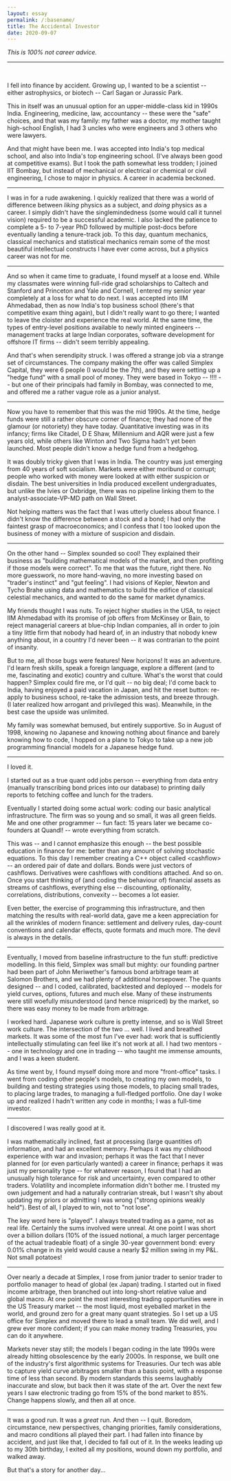 ```yaml
---
layout: essay
permalink: /:basename/
title: The Accidental Investor
date: 2020-09-07
---
```


*This is 100% not career advice.*

----

<br/>

I fell into finance by accident.  Growing up, I wanted to be a scientist -- either astrophysics, or biotech -- Carl Sagan or Jurassic Park.

This in itself was an unusual option for an upper-middle-class kid in 1990s India.  Engineering, medicine, law, accountancy -- these were the "safe" choices, and that was my family: my father was a doctor, my mother taught high-school English, I had 3 uncles who were engineers and 3 others who were lawyers.  

And that might have been me.  I was accepted into India's top medical school, and also into India's top engineering school.  (I've always been good at competitive exams).  But I took the path somewhat less trodden; I joined IIT Bombay, but instead of mechanical or electrical or chemical or civil engineering, I chose to major in physics.  A career in academia beckoned.

----

I was in for a rude awakening.  I quickly realized that there was a world of difference between *liking* physics as a subject, and *doing* physics as a career.  I simply didn't have the singlemindedness (some would call it tunnel vision) required to be a successful academic.  I also lacked the patience to complete a 5- to 7-year PhD followed by multiple post-docs before eventually landing a tenure-track job.  To this day, quantum mechanics, classical mechanics and statistical mechanics remain some of the most beautiful intellectual constructs I have ever come across, but a physics career was not for me.

<!-- Instead, I threw myself into extracurricular activities. I stood for election as the leader of IIT Bombay's student body, and won. I was on the core group for Mood Indigo, helped launch the first TechFest, and set up India's first campus internet.  I won a bunch of prizes for everything from quizzing to debate to writing to dramatics: intramural, rep and all the way to national level.  All in all, I had a whale of a time, but it wasn't what you might call a very career-focused undergraduate path.-->

----

And so when it came time to graduate, I found myself at a loose end.  While my classmates were winning full-ride grad scholarships to Caltech and Stanford and Princeton and Yale and Cornell, I entered my senior year completely at a loss for what to do next.  I was accepted into IIM Ahmedabad, then as now India's top business school (there's that competitive exam thing again), but I didn't really want to go there;  I wanted to leave the cloister and experience the real world.  At the same time, the types of entry-level positions available to newly minted engineers -- management tracks at large Indian corporates, software development for offshore IT firms -- didn't seem terribly appealing.

And that's when serendipity struck.  I was offered a strange job via a strange set of circumstances.  The company making the offer was called Simplex Capital, they were 6 people (I would be the 7th), and they were setting up a "hedge fund" with a small pool of money.  They were based in Tokyo -- !!!! -- but one of their principals had family in Bombay, was connected to me, and offered me a rather vague role as a junior analyst.  

----


Now you have to remember that this was the mid 1990s.  At the time, hedge funds were still a rather obscure corner of finance; they had none of the glamour (or notoriety) they have today.  Quantitative investing was in its infancy; firms like Citadel, D E Shaw, Millennium and AQR were just a few years old, while others like Winton and Two Sigma hadn't yet been launched.  Most people didn't know a hedge fund from a hedgehog.  

It was doubly tricky given that I was in India.  The country was just emerging from 40 years of soft socialism.  Markets were either moribund or corrupt; people who worked with money were looked at with either suspicion or disdain.  The best universities in India produced excellent undergraduates, but unlike the Ivies or Oxbridge, there was no pipeline linking them to the analyst-associate-VP-MD path on Wall Street.

Not helping matters was the fact that I was utterly clueless about finance.  I didn't know the difference between a stock and a bond; I had only the faintest grasp of macroeconomics; and I confess that I too looked upon the business of money with a mixture of suspicion and disdain.

----

On the other hand -- Simplex sounded so cool!  They explained their business as  "building mathematical models of the market, and then profiting if those models were correct".  To me that was the future, right there.  No more guesswork, no more hand-waving, no more investing based on "trader's instinct" and "gut feeling".  I had visions of Kepler, Newton and Tycho Brahe using data and mathematics to build the edifice of classical celestial mechanics, and wanted to do the same for market dynamics.  

My friends thought I was nuts.  To reject higher studies in the USA, to reject IIM Ahmedabad with its promise of job offers from McKinsey or Bain, to reject managerial careers at blue-chip Indian companies, all in order to join a tiny little firm that nobody had heard of, in an industry that nobody knew anything about, in a country I'd never been -- it was contrarian to the point of insanity.  

But to me, all those bugs were features!  New horizons!  It was an adventure.  I'd learn fresh skills, speak a foreign language, explore a different (and to me, fascinating and exotic) country and culture.  What's the worst that could happen?  Simplex could fire me, or I'd quit -- no big deal; I'd come back to India, having enjoyed a paid vacation in Japan, and hit the reset button: re-apply to business school, re-take the admission tests, and breeze through.  (I later realized how arrogant and privileged this was).  Meanwhile, in the best case the upside was unlimited.

My family was somewhat bemused, but entirely supportive.  So in August of 1998, knowing no Japanese and knowing nothing about finance and barely knowing how to code, I hopped on a plane to Tokyo to take up a new job programming financial models for a Japanese hedge fund. 

----

I loved it.  

I started out as a true quant odd jobs person -- everything from data entry (manually transcribing bond prices into our database) to printing daily reports to fetching coffee and lunch for the traders.

Eventually I started doing some actual work: coding our basic analytical infrastructure.  The firm was so young and so small, it was all green fields.  Me and one other programmer -- fun fact: 15 years later we became co-founders at Quandl! -- wrote everything from scratch.

This was -- and I cannot emphasize this enough -- the best possible education in finance for me: better than any amount of solving stochastic equations.  To this day I remember creating a C++ object called  \<cashflow\> -- an ordered pair of date and dollars.  Bonds were just vectors of cashflows.  Derivatives were cashflows with conditions attached.  And so on.  Once you start thinking of (and coding the behaviour of) financial assets as streams of cashflows, everything else -- discounting, optionality, correlations, distributions, convexity -- becomes a lot easier. 

Even better, the exercise of programming this infrastructure, and then matching the results with real-world data, gave me a keen appreciation for all the wrinkles of modern finance: settlement and delivery rules, day-count conventions and calendar effects, quote formats and much more.  The devil is always in the details.  

----

Eventually, I moved from baseline infrastructure to the fun stuff: predictive modelling.  In this field, Simplex was small but mighty: our founding partner had been part of John Meriwether's famous bond arbitrage team at Salomon Brothers, and we had plenty of additional horsepower.  The quants designed -- and I coded, calibrated, backtested and deployed -- models for yield curves, options, futures and much else.  Many of these instruments were still woefully misunderstood (and hence mispriced) by the market, so there was easy money to be made from arbitrage.

I worked hard.  Japanese work culture is pretty intense, and so is Wall Street work culture.  The intersection of the two ... well.  I lived and breathed markets.  It was some of the most fun I've ever had: work that is sufficiently intellectually stimulating can feel like it's not work at all.  I had two mentors -- one in technology and one in trading -- who taught me immense amounts, and I was a keen student.  

As time went by, I found myself doing more and more "front-office" tasks.  I went from coding other people's models, to creating my own models, to building and testing strategies using those models, to placing small trades, to placing large trades, to managing a full-fledged portfolio.  One day I woke up and realized I hadn't written any code in months; I was a full-time investor.  

---- 

I discovered I was really good at it.  

I was mathematically inclined, fast at processing (large quantities of) information, and had an excellent memory.  Perhaps it was my childhood experience with war and invasion; perhaps it was the fact that I never planned for (or even particularly wanted) a career in finance; perhaps it was just my personality type -- for whatever reason, I found that I had an unusually high tolerance for risk and uncertainty, even compared to other traders.  Volatility and incomplete information didn't bother me.  I trusted my own judgement and had a naturally contrarian streak, but I wasn't shy about updating my priors or admitting I was wrong ("strong opinions weakly held").  Best of all, I played to win, not to "not lose".  

The key word here is "played".  I always treated trading as a game, not as real life.  Certainly the sums involved were unreal.  At one point I was short over a billion dollars (10% of the issued notional, a much larger percentage of the actual tradeable float) of a single 30-year government bond: every 0.01% change in its yield would cause a nearly $2 million swing in my P&L.  Not small potatoes! 

----

Over nearly a decade at Simplex, I rose from junior trader to senior trader to portfolio manager to head of global (ex Japan) trading.  I started out in fixed income arbitrage, then branched out into long-short relative value and global macro.  At one point the most interesting trading opportunities were in the US Treasury market -- the most liquid, most eyeballed market in the world, and ground zero for a great many quant strategies.  So I set up a US office for Simplex and moved there to lead a small team.  We did well, and I grew ever more confident; if you can make money trading Treasuries, you can do it anywhere.  

Markets never stay still; the models I began coding in the late 1990s were already hitting obsolescence by the early 2000s.  In response, we built one of the industry's first algorithmic systems for Treasuries.  Our tech was able to capture yield curve arbitrages smaller than a basis point, with a response time of less than second.  By modern standards this seems laughably inaccurate and slow, but back then it was state of the art.  Over the next few years I saw electronic trading go from 15% of the bond market to 85%.  Change happens slowly, and then all at once.


----

It was a good run.  It was a *great* run.  And then -- I quit.  Boredom, circumstance, new perspectives, changing priorities, family considerations, and macro conditions all played their part.  I had fallen into finance by accident, and just like that, I decided to fall out of it.  In the weeks leading up to my 30th birthday, I exited all my positions, wound down my portfolio, and walked away.  

But that's a story for another day... 



